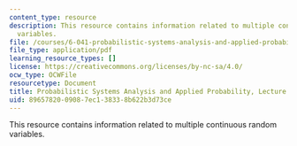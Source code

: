 ```yaml
---
content_type: resource
description: This resource contains information related to multiple continuous random
  variables.
file: /courses/6-041-probabilistic-systems-analysis-and-applied-probability-fall-2010/8965782009087ec138338b622b3d73ce_MIT6_041F10_L09.pdf
file_type: application/pdf
learning_resource_types: []
license: https://creativecommons.org/licenses/by-nc-sa/4.0/
ocw_type: OCWFile
resourcetype: Document
title: Probabilistic Systems Analysis and Applied Probability, Lecture 9
uid: 89657820-0908-7ec1-3833-8b622b3d73ce
---
```

This resource contains information related to multiple continuous random variables.